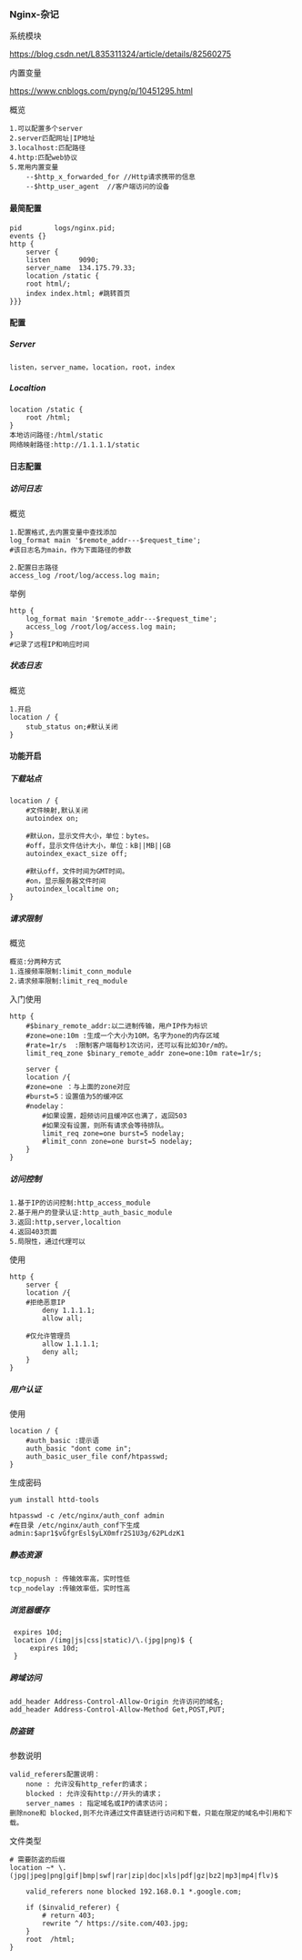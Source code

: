 ### Nginx-杂记

系统模块

https://blog.csdn.net/L835311324/article/details/82560275

内置变量

https://www.cnblogs.com/pyng/p/10451295.html

概览

```
1.可以配置多个server
2.server匹配网址|IP地址
3.localhost:匹配路径
4.http:匹配web协议
5.常用内置变量
	--$http_x_forwarded_for //Http请求携带的信息
	--$http_user_agent	//客户端访问的设备
```

#### 最简配置

```
pid        logs/nginx.pid;
events {}
http {
    server {
    listen       9090;
    server_name  134.175.79.33;
    location /static { 
    root html/;
    index index.html; #跳转首页
}}}
```

#### 配置

##### Server

```
listen，server_name，location，root，index
```

##### Localtion

```
location /static {
	root /html;
}
本地访问路径:/html/static
网络映射路径:http://1.1.1.1/static
```



#### 日志配置

##### 访问日志

概览

```mysql
1.配置格式,去内置变量中查找添加
log_format main '$remote_addr---$request_time';
#该日志名为main，作为下面路径的参数

2.配置日志路径
access_log /root/log/access.log main;
```

举例

```MYSQL
http {
    log_format main '$remote_addr---$request_time';
    access_log /root/log/access.log main;
}
#记录了远程IP和响应时间
```

##### 状态日志

概览

```
1.开启
location / { 
	stub_status on;#默认关闭
}
```

#### 功能开启

##### 下载站点

```
location / {
	#文件映射,默认关闭
    autoindex on;
    
    #默认on，显示文件大小，单位：bytes。
    #off，显示文件估计大小，单位：kB||MB||GB
    autoindex_exact_size off;
    
    #默认off，文件时间为GMT时间。
    #on，显示服务器文件时间
    autoindex_localtime on;
}
```

##### 请求限制

概览

```
概览:分两种方式
1.连接频率限制:limit_conn_module
2.请求频率限制:limit_req_module
```

入门使用

```
http {    
    #$binary_remote_addr:以二进制传输，用户IP作为标识
	#zone=one:10m :生成一个大小为10M，名字为one的内存区域
	#rate=1r/s	:限制客户端每秒1次访问，还可以有比如30r/m的。
    limit_req_zone $binary_remote_addr zone=one:10m rate=1r/s;

    server {
    location /{
    #zone=one ：与上面的zone对应
	#burst=5：设置值为5的缓冲区
	#nodelay：
		#如果设置，超频访问且缓冲区也满了，返回503
		#如果没有设置，则所有请求会等待排队。
    	limit_req zone=one burst=5 nodelay;
    	#limit_conn zone=one burst=5 nodelay;
	}
}
```

##### 访问控制

```
1.基于IP的访问控制:http_access_module
2.基于用户的登录认证:http_auth_basic_module
3.返回:http,server,localtion
4.返回403页面
5.局限性，通过代理可以
```

使用

```
http {    
    server {
    location /{
    #拒绝恶意IP
		deny 1.1.1.1;
		allow all;
		
	#仅允许管理员
		allow 1.1.1.1;
		deny all;
	}
}
```

##### 用户认证

使用

```
location / {
	#auth_basic :提示语
    auth_basic "dont come in";
    auth_basic_user_file conf/htpasswd;
}
```

生成密码

```
yum install httd-tools

htpasswd -c /etc/nginx/auth_conf admin 
#在目录 /etc/nginx/auth_conf下生成 
admin:$apr1$vGfgrEsl$yLX0mfr2S1U3g/62PLdzK1
```

##### 静态资源

```
tcp_nopush : 传输效率高，实时性低
tcp_nodelay :传输效率低，实时性高
```

##### 浏览器缓存

```
 expires 10d;
 location /(img|js|css|static)/\.(jpg|png)$ {
     expires 10d;
 }
```

##### 跨域访问

```
add_header Address-Control-Allow-Origin 允许访问的域名;
add_header Address-Control-Allow-Method Get,POST,PUT;
```

##### 防盗链

参数说明

```JS
valid_referers配置说明：
    none : 允许没有http_refer的请求；
    blocked : 允许没有http://开头的请求；
    server_names : 指定域名或IP的请求访问；
删除none和 blocked,则不允许通过文件直链进行访问和下载，只能在限定的域名中引用和下载。
```



文件类型

```JS
# 需要防盗的后缀
location ~* \.(jpg|jpeg|png|gif|bmp|swf|rar|zip|doc|xls|pdf|gz|bz2|mp3|mp4|flv)$

    valid_referers none blocked 192.168.0.1 *.google.com;

    if ($invalid_referer) {
        # return 403;
        rewrite ^/ https://site.com/403.jpg;
    }
    root  /html;
}
```

